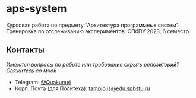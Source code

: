 # aps-system

Курсовая работа по предмету "Архитектура программных систем". Тренировка по отслеживанию экспериментов. СПбПУ 2023, 6 семестр.

## Контакты

*Имеются вопросы по работе или требование скрыть репозиторий? Свяжитесь со мной*

* Telegram: [@Quakumei](t.me/Quakumei) 
* Корп. Почта (для Политеха): tampio.is@edu.spbstu.ru
